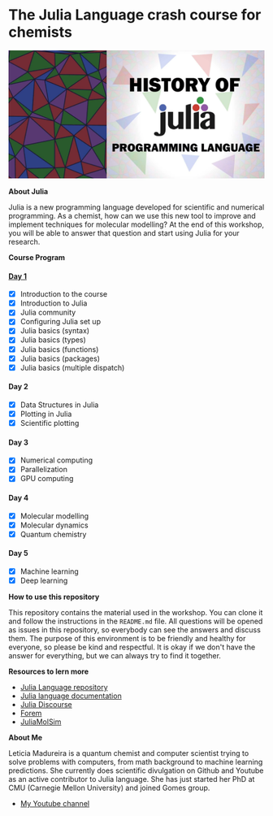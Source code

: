 # The Julia Language crash course for chemists

![](JuliaHistory.png)

**About Julia**

Julia is a new programming language developed for scientific and numerical programming. As a chemist, how can we use this new tool to improve and implement techniques for molecular modelling? At the end of this workshop, you will be able to answer that question and start using Julia for your research.

**Course Program**

#### [Day 1](Classes/dayone.ipynb)

- [x] Introduction to the course
- [x] Introduction to Julia
- [x] Julia community
- [x] Configuring Julia set up
- [x] Julia basics (syntax)
- [x] Julia basics (types)
- [x] Julia basics (functions)
- [x] Julia basics (packages)
- [x] Julia basics (multiple dispatch)

#### Day 2

- [x] Data Structures in Julia
- [x] Plotting in Julia
- [x] Scientific plotting

#### Day 3

- [x] Numerical computing
- [x] Parallelization
- [x] GPU computing

#### Day 4

- [x] Molecular modelling
- [x] Molecular dynamics
- [x] Quantum chemistry

#### Day 5

- [x] Machine learning
- [x] Deep learning

**How to use this repository**

This repository contains the material used in the workshop. You can clone it and follow the instructions in the `README.md` file. All questions will be opened as issues in this repository, so everybody can see the answers and discuss them. The purpose of this environment is to be friendly and healthy for everyone, so please be kind and respectful. It is okay if we don't have the answer for everything, but we can always try to find it together.

**Resources to lern more**

- [Julia Language repository](https://github.com/JuliaLang/julia)
- [Julia language documentation](https://julialang.org)
- [Julia Discourse](https://discourse.julialang.org)
- [Forem](https://forem.julialang.org)
- [JuliaMolSim](https://github.com/JuliaMolSim)

**About Me**

Leticia Madureira is a quantum chemist and computer scientist trying to solve problems with computers, from math background to machine learning predictions. She currently does scientific divulgation on Github and Youtube as an active contributor to Julia language. She has just started her PhD at CMU (Carnegie Mellon University) and joined Gomes group.  

- [My Youtube channel](https://www.youtube.com/channel/UCjGH-n0jtFDtaWAfC0LEE6w)
